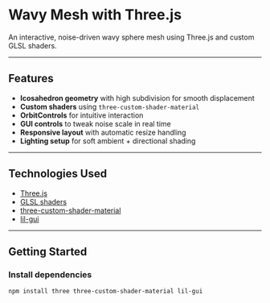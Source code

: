 # Wavy Mesh with Three.js

An interactive, noise-driven wavy sphere mesh using Three.js and custom GLSL shaders.

---

## Features

- **Icosahedron geometry** with high subdivision for smooth displacement
- **Custom shaders** using `three-custom-shader-material`
- **OrbitControls** for intuitive interaction
- **GUI controls** to tweak noise scale in real time
- **Responsive layout** with automatic resize handling
- **Lighting setup** for soft ambient + directional shading

---

## Technologies Used

- [Three.js](https://threejs.org/)
- [GLSL shaders](https://thebookofshaders.com/)
- [three-custom-shader-material](https://github.com/Fyrestar/three-custom-shader-material)
- [lil-gui](https://github.com/georgealways/lil-gui)

---

## Getting Started

### Install dependencies

```bash
npm install three three-custom-shader-material lil-gui